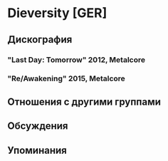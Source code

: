 # Dieversity [GER]



## Дискография

### "Last Day: Tomorrow" 2012, Metalcore



### "Re/Awakening" 2015, Metalcore




## Отношения с другими группами


## Обсуждения


## Упоминания


